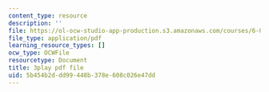 ```yaml
---
content_type: resource
description: ''
file: https://ol-ocw-studio-app-production.s3.amazonaws.com/courses/6-042j-mathematics-for-computer-science-spring-2015/5b454b2ddd99448b378e608c026e47dd_BH4qlkYCLW0.pdf
file_type: application/pdf
learning_resource_types: []
ocw_type: OCWFile
resourcetype: Document
title: 3play pdf file
uid: 5b454b2d-dd99-448b-378e-608c026e47dd
---
```

